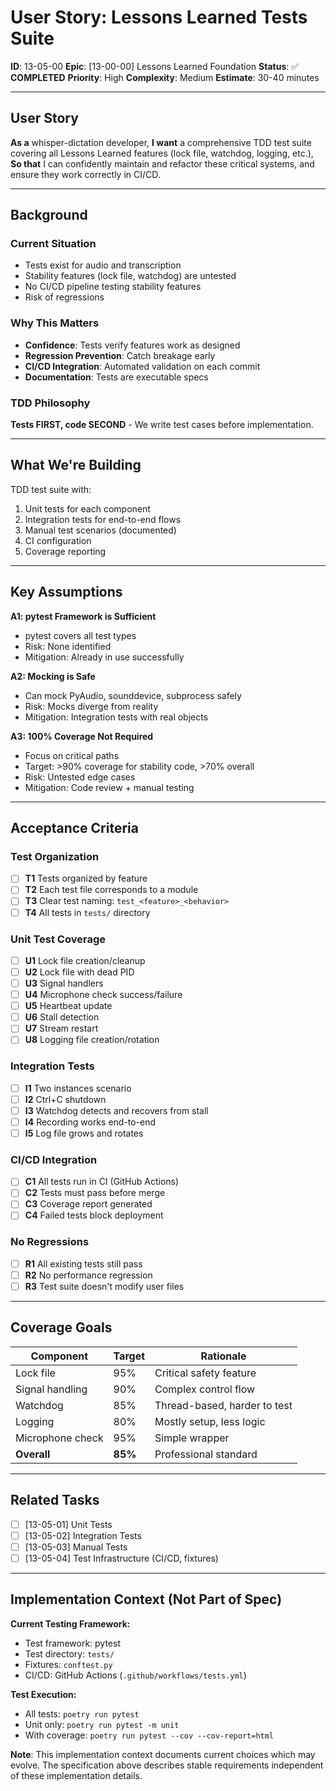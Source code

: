 # User Story: Lessons Learned Tests Suite

**ID**: 13-05-00
**Epic**: [13-00-00] Lessons Learned Foundation
**Status**: ✅ **COMPLETED**
**Priority**: High
**Complexity**: Medium
**Estimate**: 30-40 minutes

---

## User Story

**As a** whisper-dictation developer,
**I want** a comprehensive TDD test suite covering all Lessons Learned features (lock file, watchdog, logging, etc.),
**So that** I can confidently maintain and refactor these critical systems, and ensure they work correctly in CI/CD.

---

## Background

### Current Situation
- Tests exist for audio and transcription
- Stability features (lock file, watchdog) are untested
- No CI/CD pipeline testing stability features
- Risk of regressions

### Why This Matters
- **Confidence**: Tests verify features work as designed
- **Regression Prevention**: Catch breakage early
- **CI/CD Integration**: Automated validation on each commit
- **Documentation**: Tests are executable specs

### TDD Philosophy
**Tests FIRST, code SECOND** - We write test cases before implementation.

---

## What We're Building

TDD test suite with:
1. Unit tests for each component
2. Integration tests for end-to-end flows
3. Manual test scenarios (documented)
4. CI configuration
5. Coverage reporting

---

## Key Assumptions

**A1: pytest Framework is Sufficient**
- pytest covers all test types
- Risk: None identified
- Mitigation: Already in use successfully

**A2: Mocking is Safe**
- Can mock PyAudio, sounddevice, subprocess safely
- Risk: Mocks diverge from reality
- Mitigation: Integration tests with real objects

**A3: 100% Coverage Not Required**
- Focus on critical paths
- Target: >90% coverage for stability code, >70% overall
- Risk: Untested edge cases
- Mitigation: Code review + manual testing

---

## Acceptance Criteria

### Test Organization
- [ ] **T1** Tests organized by feature
- [ ] **T2** Each test file corresponds to a module
- [ ] **T3** Clear test naming: `test_<feature>_<behavior>`
- [ ] **T4** All tests in `tests/` directory

### Unit Test Coverage
- [ ] **U1** Lock file creation/cleanup
- [ ] **U2** Lock file with dead PID
- [ ] **U3** Signal handlers
- [ ] **U4** Microphone check success/failure
- [ ] **U5** Heartbeat update
- [ ] **U6** Stall detection
- [ ] **U7** Stream restart
- [ ] **U8** Logging file creation/rotation

### Integration Tests
- [ ] **I1** Two instances scenario
- [ ] **I2** Ctrl+C shutdown
- [ ] **I3** Watchdog detects and recovers from stall
- [ ] **I4** Recording works end-to-end
- [ ] **I5** Log file grows and rotates

### CI/CD Integration
- [ ] **C1** All tests run in CI (GitHub Actions)
- [ ] **C2** Tests must pass before merge
- [ ] **C3** Coverage report generated
- [ ] **C4** Failed tests block deployment

### No Regressions
- [ ] **R1** All existing tests still pass
- [ ] **R2** No performance regression
- [ ] **R3** Test suite doesn't modify user files

---

## Coverage Goals

| Component | Target | Rationale |
|-----------|--------|-----------|
| Lock file | 95% | Critical safety feature |
| Signal handling | 90% | Complex control flow |
| Watchdog | 85% | Thread-based, harder to test |
| Logging | 80% | Mostly setup, less logic |
| Microphone check | 95% | Simple wrapper |
| **Overall** | **85%** | Professional standard |

---

## Related Tasks

- [ ] [13-05-01] Unit Tests
- [ ] [13-05-02] Integration Tests
- [ ] [13-05-03] Manual Tests
- [ ] [13-05-04] Test Infrastructure (CI/CD, fixtures)

---

## Implementation Context (Not Part of Spec)

**Current Testing Framework:**
- Test framework: pytest
- Test directory: `tests/`
- Fixtures: `conftest.py`
- CI/CD: GitHub Actions (`.github/workflows/tests.yml`)

**Test Execution:**
- All tests: `poetry run pytest`
- Unit only: `poetry run pytest -m unit`
- With coverage: `poetry run pytest --cov --cov-report=html`

**Note**: This implementation context documents current choices which may evolve. The specification above describes stable requirements independent of these implementation details.
